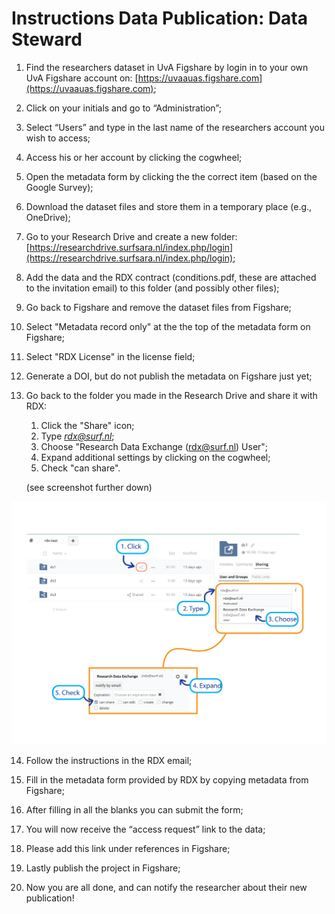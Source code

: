 # Instructions Data Publication: Data Steward

1. Find the researchers dataset in UvA Figshare by login in to your own UvA Figshare account on: [https://uvaauas.figshare.com](https://uvaauas.figshare.com);

2. Click on your initials and go to “Administration”;

3. Select “Users” and type in the last name of the researchers account you wish to access;

4. Access his or her account by clicking the cogwheel;

5. Open the metadata form by clicking the the correct item (based on the Google Survey);

6. Download the dataset files and store them in a temporary place (e.g., OneDrive);

7. Go to your Research Drive and create a new folder: [https://researchdrive.surfsara.nl/index.php/login](https://researchdrive.surfsara.nl/index.php/login);

8. Add the data and the RDX contract (conditions.pdf, these are attached to the invitation email) to this folder (and possibly other files);

9. Go back to Figshare and remove the dataset files from Figshare;

10. Select "Metadata record only" at the the top of the metadata form on Figshare;

11. Select "RDX License" in the license field;

12. Generate a DOI, but do not publish the metadata on Figshare just yet;

13. Go back to the folder you made in the Research Drive and share it with RDX:

    1. Click the "Share" icon;
    2. Type *rdx@surf.nl*;
    3. Choose "Research Data Exchange (rdx@surf.nl) User";
    4. Expand additional settings by clicking on the cogwheel;
    5. Check "can share".

    (see screenshot further down)

<img src="./img/register-dataset/rdx-share.png" />

14. Follow the instructions in the RDX email;

15. Fill in the metadata form provided by RDX by copying metadata from Figshare;

16. After filling in all the blanks you can submit the form;

17. You will now receive the “access request” link to the data;

18. Please add this link under references in Figshare;

19. Lastly publish the project in Figshare;

20. Now you are all done, and can notify the researcher about their new publication!
